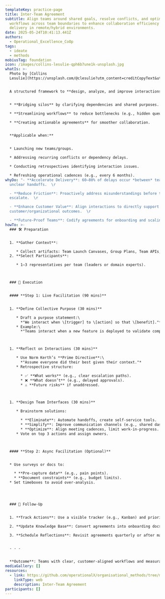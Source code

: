 ```yaml
---
templateKey: practice-page
title: Inter-Team Agreement
subtitle: Align teams around shared goals, resolve conflicts, and optimize
  workflows across team boundaries to enhance collaboration efficiency and value
  delivery in remote/hybrid environments.
date: 2025-05-24T10:41:13.441Z
authors:
  - Operational_Excellence_CoOp
tags:
  - ideate
  - methods
mobiusTag: foundation
icon: /images/collins-lesulie-qph6b7une1k-unsplash.jpg
whatIs: >-
  Photo by [Collins
  Lesulie](https://unsplash.com/@clesulie?utm_content=creditCopyText&utm_medium=referral&utm_source=unsplash)


  A structured framework to **design, analyze, and improve interactions** between teams. It focuses on:  


  * **Bridging silos** by clarifying dependencies and shared purposes.  

  * **Streamlining workflows** to reduce bottlenecks (e.g., hidden queues, misaligned priorities).  

  * **Creating actionable agreements** for smoother collaboration.  


  **Applicable when:**  


  * Launching new teams/groups.  

  * Addressing recurring conflicts or dependency delays.  

  * Conducting retrospectives identifying interaction issues.  

  * Refreshing operational cadences (e.g., every 6 months).
whyDo: "- **Accelerate Delivery**: 60–80% of delays occur *between* teams due to
  unclear handoffs.  \r

  - **Reduce Friction**: Proactively address misunderstandings before they
  escalate.  \r

  - **Enhance Customer Value**: Align interactions to directly support
  customer/organizational outcomes.  \r

  - **Future-Proof Teams**: Codify agreements for onboarding and scaling.  "
howTo: >-
  ### 🛠️ Preparation


  1. **Gather Context**:  

     * Collect artifacts: Team Launch Canvases, Group Plans, Team APIs, or existing agreements.  
  2. **Select Participants**:  

     * 1–3 representatives per team (leaders or domain experts).  



  ### 🎯 Execution


  #### **Step 1: Live Facilitation (90 mins)**


  1. **Define Collective Purpose (30 mins)**  

     * Draft a purpose statement:\
       *"We interact when \[trigger] to \[action] so that \[benefit]."*  
     * Example:\
       *"Teams interact when a new feature is deployed to validate compliance so security risks are mitigated."*  



  1. **Reflect on Interactions (30 mins)**  

     * Use Norm Kerth’s **Prime Directive**:\
       *"Assume everyone did their best given their context."*  
     * Retrospective structure:  

       * ✅ **What works** (e.g., clear escalation paths).  
       * ❌ **What doesn’t** (e.g., delayed approvals).  
       * ⚠️ **Future risks** if unaddressed.  



  1. **Design Team Interfaces (30 mins)**  

     * Brainstorm solutions:  

       * **Eliminate**: Automate handoffs, create self-service tools.  
       * **Simplify**: Improve communication channels (e.g., shared dashboards).  
       * **Optimize**: Align meeting cadences, limit work-in-progress.  
     * Vote on top 3 actions and assign owners.  



  #### **Step 2: Async Facilitation (Optional)**


  * Use surveys or docs to:  

    * **Pre-capture data** (e.g., pain points).  
    * **Document constraints** (e.g., budget limits).  
  * Set timeboxes to avoid over-analysis.  




  ### 🔄 Follow-Up


  1. **Track Actions**: Use a visible tracker (e.g., Kanban) and prioritize quick wins.  

  2. **Update Knowledge Base**: Convert agreements into onboarding docs or team wikis.  

  3. **Schedule Reflections**: Revisit agreements quarterly or after major team changes.  


  - - -


  **Outcome**: Teams with clear, customer-aligned workflows and measurable reductions in cross-team friction.
mediaGallery: []
resources:
  - link: https://github.com/operationalX/organisational_methods/tree/main/Inter-Team%20Agreement
    linkType: web
    description: Inter-Team Agreement
participants: []
---
```

